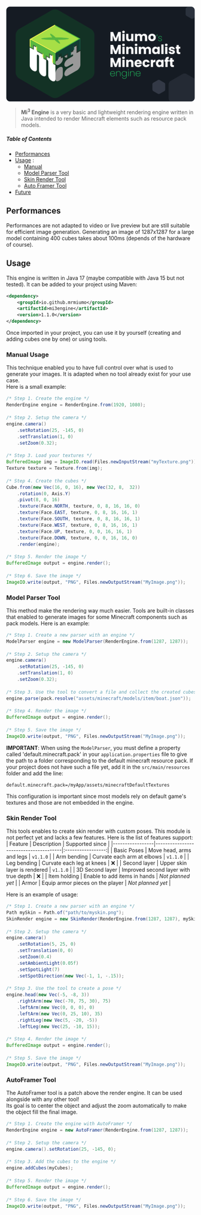 ![Mi³ logo](mi3-banner.png)

> **Mi<sup>3</sup> Engine** is a very basic and lightweight rendering engine written in Java intended to render Minecraft elements such as resource pack models.

##### Table of Contents  
- [Performances](#performances)  
- [Usage](#usage) :
  - [Manual](#manual)
  - [Model Parser Tool](#modelParser)
  - [Skin Render Tool](#skinRender)
  - [Auto Framer Tool](#autoFramer)
- [Future](#future)

## Performances
<a name="performances"></a>
Performances are not adapted to video or live preview but are still suitable for efficient image generation. Generating an image of 1287x1287 for a large model containing 400 cubes takes about 100ms (depends of the hardware of course).

## Usage
<a name="usage"></a>
This engine is written in Java 17 (maybe compatible with Java 15 but not tested). It can be added to your project using Maven:
```xml
<dependency>
    <groupId>io.github.mrmiumo</groupId>
    <artifactId>mi3engine</artifactId>
    <version>1.1.0</version>
</dependency>
```
Once imported in your project, you can use it by yourself (creating and adding cubes one by one) or using tools.

### Manual Usage
<a name="manual"></a>
This technique enabled you to have full control over what is used to generate your images. It is adapted when no tool already exist for your use case.</br>
Here is a small example:

```java
/* Step 1. Create the engine */
RenderEngine engine = RenderEngine.from(1920, 1080);

/* Step 2. Setup the camera */
engine.camera()
    .setRotation(25, -145, 0)
    .setTranslation(1, 0)
    .setZoom(0.32);

/* Step 3. Load your textures */
BufferedImage img = ImageIO.read(Files.newInputStream("myTexture.png"));
Texture texture = Texture.from(img);

/* Step 4. Create the cubes */
Cube.from(new Vec(16, 0, 16), new Vec(32, 8,  32))
    .rotation(0, Axis.Y)
    .pivot(8, 0, 16)
    .texture(Face.NORTH, texture, 0, 8, 16, 16, 0)
    .texture(Face.EAST, texture, 0, 8, 16, 16, 1)
    .texture(Face.SOUTH, texture, 0, 8, 16, 16, 1)
    .texture(Face.WEST, texture, 0, 8, 16, 16, 1)
    .texture(Face.UP, texture, 0, 0, 16, 16, 1)
    .texture(Face.DOWN, texture, 0, 0, 16, 16, 0)
    .render(engine);

/* Step 5. Render the image */
BufferedImage output = engine.render();

/* Step 6. Save the image */
ImageIO.write(output, "PNG", Files.newOutputStream("MyImage.png"));
```

### Model Parser Tool
<a name="modelParser"></a>
This method make the rendering way much easier. Tools are built-in classes that enabled to generate images for some Minecraft components such as pack models. Here is an example:

```java
/* Step 1. Create a new parser with an engine */
ModelParser engine = new ModelParser(RenderEngine.from(1287, 1287));

/* Step 2. Setup the camera */
engine.camera()
    .setRotation(25, -145, 0)
    .setTranslation(1, 0)
    .setZoom(0.32);

/* Step 3. Use the tool to convert a file and collect the created cubes */
engine.parse(pack.resolve("assets/minecraft/models/item/boat.json"));

/* Step 4. Render the image */
BufferedImage output = engine.render();

/* Step 5. Save the image */
ImageIO.write(output, "PNG", Files.newOutputStream("MyImage.png"));
```
**IMPORTANT**: When using the `ModelParser`, you must define a property called 'default.minecraft.pack' in your `application.properties` file to give the path to a folder corresponding to the default minecraft resource pack. If your project does not have such a file yet, add it in the `src/main/resources` folder and add the line:
```properties
default.minecraft.pack=/myApp/assets/minecraftDefaultTextures
```
This configuration is important since most models rely on default game's textures and those are not embedded in the engine.

### Skin Render Tool
<a name="skinRender"></a>
This tools enables to create skin render with custom poses. This module is not perfect yet and lacks a few features. Here is the list of features support:
| Feature         | Description                           | Supported since   |
|-----------------|---------------------------------------|:-----------------:|
| Basic Poses     | Move head, arms and legs              | `v1.1.0`          |
| Arm bending     | Curvate each arm at elbows            | `v1.1.0`          |
| Leg bending     | Curvate each leg at knees             | :x:               |
| Second layer    | Upper skin layer is rendered          | `v1.1.0`          |
| 3D Second layer | Improved second layer with true depth | :x:               |
| Item holding    | Enable to add items in hands          | *Not planned yet* |
| Armor           | Equip armor pieces on the player      | *Not planned yet* |

Here is an example of usage:

```java
/* Step 1. Create a new parser with an engine */
Path mySkin = Path.of("path/to/myskin.png");
SkinRender engine = new SkinRender(RenderEngine.from(1287, 1287), mySkin);

/* Step 2. Setup the camera */
engine.camera()
    .setRotation(5, 25, 0)
    .setTranslation(0, 0)
    .setZoom(0.4)
    .setAmbientLight(0.05f)
    .setSpotLight(7)
    .setSpotDirection(new Vec(-1, 1, -.15));

/* Step 3. Use the tool to create a pose */
engine.head(new Vec(-5, -8, 3))
    .rightArm(new Vec(-70, 75, 30), 75)
    .leftArm(new Vec(0, 0, 0), 0)
    .leftArm(new Vec(0, 25, 10), 35)
    .rightLeg(new Vec(5, -20, -5))
    .leftLeg(new Vec(25, -10, 15));

/* Step 4. Render the image */
BufferedImage output = engine.render();

/* Step 5. Save the image */
ImageIO.write(output, "PNG", Files.newOutputStream("MyImage.png"));
```

### AutoFramer Tool
<a name="autoFramer"></a>
The AutoFramer tool is a patch above the render engine. It can be used alongside with any other tool!<br>
Its goal is to center the object and adjust the zoom automatically to make the object fill the final image.

```java
/* Step 1. Create the engine with AutoFramer */
RenderEngine engine = new AutoFramer(RenderEngine.from(1287, 1287));

/* Step 2. Setup the camera */
engine.camera().setRotation(25, -145, 0);

/* Step 3. Add the cubes to the engine */
engine.addCubes(myCubes);

/* Step 5. Render the image */
BufferedImage output = engine.render();

/* Step 6. Save the image */
ImageIO.write(output, "PNG", Files.newOutputStream("MyImage.png"));
```